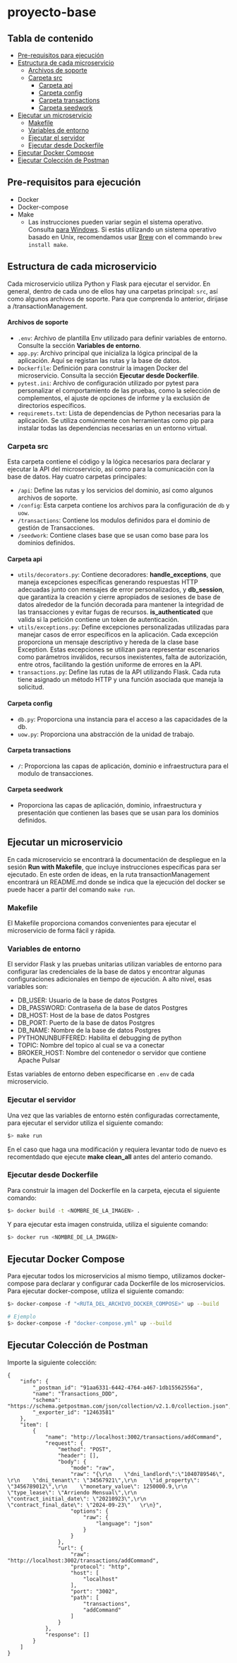 # proyecto-base  

## Tabla de contenido

- [Pre-requisitos para ejecución](#pre-requisitos-para-ejecución)
- [Estructura de cada microservicio](#estructura-de-cada-microservicio)
  - [Archivos de soporte](#archivos-de-soporte)
  - [Carpeta src](#carpeta-src)
  	- [Carpeta api](#carpeta-api)
    - [Carpeta config](#carpeta-config)
  	- [Carpeta transactions](#carpeta-transactions)
  	- [Carpeta seedwork](#carpeta-seedwork)
- [Ejecutar un microservicio](#ejecutar-un-microservicio)
  - [Makefile](#makefile)
  - [Variables de entorno](#variables-de-entorno)
  - [Ejecutar el servidor](#ejecutar-el-servidor)
  - [Ejecutar desde Dockerfile](#ejecutar-desde-dockerfile)
- [Ejecutar Docker Compose](#ejecutar-docker-compose)
- [Ejecutar Colección de Postman](#ejecutar-colección-de-postman)


## Pre-requisitos para ejecución
- Docker
- Docker-compose
- Make
    - Las instrucciones pueden variar según el sistema operativo. Consulta [para Windows](https://gnuwin32.sourceforge.net/packages/make.htm). Si estás utilizando un sistema operativo basado en Unix, recomendamos usar [Brew](https://wiki.postgresql.org/wiki/Homebrew) con el commando `brew install make`.

## Estructura de cada microservicio
Cada microservicio utiliza Python y Flask para ejecutar el servidor. En general, dentro de cada uno de ellos hay una carpetas principal: `src`, así como algunos archivos de soporte. Para que comprenda lo anterior, dirijase a /transactionManagement.

#### Archivos de soporte
- `.env`: Archivo de plantilla Env utilizado para definir variables de entorno. Consulte la sección  **Variables de entorno**.
- `app.py`: Archivo principal que inicializa la lógica principal de la aplicación. Aquí se registan las rutas y la base de datos.
- `Dockerfile`: Definición para construir la imagen Docker del microservicio. Consulta la sección **Ejecutar desde Dockerfile**.
- `pytest.ini`: Archivo de configuración utilizado por pytest para personalizar el comportamiento de las pruebas, como la selección de complementos, el ajuste de opciones de informe y la exclusión de directorios específicos.
- `requiremets.txt`: Lista de dependencias de Python necesarias para la aplicación. Se utiliza comúnmente con herramientas como pip para instalar todas las dependencias necesarias en un entorno virtual.

### Carpeta src
Esta carpeta contiene el código y la lógica necesarios para declarar y ejecutar la API del microservicio, así como para la comunicación con la base de datos. Hay cuatro carpetas principales:
- `/api`: Define las rutas y los servicios del dominio, así como algunos archivos de soporte.
- `/config`: Esta carpeta contiene los archivos para la configuración de `db` y `uow`.
- `/transactions`: Contiene los modulos definidos para el dominio de gestión de Transacciones.
- `/seedwork`: Contiene clases base que se usan como base para los dominios definidos.

#### Carpeta api
- `utils/decorators.py`: Contiene decoradores: **handle_exceptions**, que maneja excepciones específicas generando respuestas HTTP adecuadas junto con mensajes de error personalizados, y **db_session**, que garantiza la creación y cierre apropiados de sesiones de base de datos alrededor de la función decorada para mantener la integridad de las transacciones y evitar fugas de recursos. **is_authenticated** que valida si la petición contiene un token de autenticación.
- `utils/exceptions.py`: Define excepciones personalizadas utilizadas para manejar casos de error específicos en la aplicación. Cada excepción proporciona un mensaje descriptivo y hereda de la clase base Exception. Estas excepciones se utilizan para representar escenarios como parámetros inválidos, recursos inexistentes, falta de autorización, entre otros, facilitando la gestión uniforme de errores en la API.
- `transactions.py`: Define las rutas de la API utilizando Flask. Cada ruta tiene asignado un método HTTP y una función asociada que maneja la solicitud.

#### Carpeta config
- `db.py`: Proporciona una instancia para el acceso a las capacidades de la db.
- `uow.py`: Proporciona una abstracción de la unidad de trabajo.

#### Carpeta transactions
- `/`: Proporciona las capas de aplicación, dominio e infraestructura para el modulo de transacciones.

#### Carpeta seedwork
- Proporciona las capas de aplicación, dominio, infraestructura y presentación que contienen las bases que se usan para los dominios definidos.

## Ejecutar un microservicio
En cada microservicio se encontrará la documentación de despliegue en la sesión **Run with Makefile**, que incluye instrucciones específicas para ser ejecutado. En este orden de ideas, en la ruta transactionManagement encontrará un README.md donde se indica que la ejecución del docker se puede hacer a partir del comando `make run`.

### Makefile
El Makefile proporciona comandos convenientes para ejecutar el microservicio de forma fácil y rápida.

### Variables de entorno

El servidor Flask y las pruebas unitarias utilizan variables de entorno para configurar las credenciales de la base de datos y encontrar algunas configuraciones adicionales en tiempo de ejecución. A alto nivel, esas variables son:
- DB_USER: Usuario de la base de datos Postgres
- DB_PASSWORD: Contraseña de la base de datos Postgres
- DB_HOST: Host de la base de datos Postgres
- DB_PORT: Puerto de la base de datos Postgres
- DB_NAME: Nombre de la base de datos Postgres
- PYTHONUNBUFFERED: Habilita el debugging de python
- TOPIC: Nombre del topico al cual se va a conectar
- BROKER_HOST: Nombre del contenedor o servidor que contiene Apache Pulsar

Estas variables de entorno deben especificarse en `.env` de cada microservicio.

### Ejecutar el servidor
Una vez que las variables de entorno estén configuradas correctamente, para ejecutar el servidor utiliza el siguiente comando:
```bash
$> make run
```
En el caso que haga una modificación y requiera levantar todo de nuevo es recomentdado que ejecute **make clean_all** antes del anterio comando.

### Ejecutar desde Dockerfile
Para construir la imagen del Dockerfile en la carpeta, ejecuta el siguiente comando:
```bash
$> docker build -t <NOMBRE_DE_LA_IMAGEN> .
```
Y para ejecutar esta imagen construida, utiliza el siguiente comando:
```bash
$> docker run <NOMBRE_DE_LA_IMAGEN>
```

## Ejecutar Docker Compose
Para ejecutar todos los microservicios al mismo tiempo, utilizamos docker-compose para declarar y configurar cada Dockerfile de los microservicios. Para ejecutar docker-compose, utiliza el siguiente comando:
```bash
$> docker-compose -f "<RUTA_DEL_ARCHIVO_DOCKER_COMPOSE>" up --build

# Ejemplo
$> docker-compose -f "docker-compose.yml" up --build
```

## Ejecutar Colección de Postman
Importe la siguiente colección:
```
{
	"info": {
		"_postman_id": "91aa6331-6442-4764-a467-1db15562556a",
		"name": "Transactions_DDD",
		"schema": "https://schema.getpostman.com/json/collection/v2.1.0/collection.json",
		"_exporter_id": "12463581"
	},
	"item": [
		{
			"name": "http://localhost:3002/transactions/addCommand",
			"request": {
				"method": "POST",
				"header": [],
				"body": {
					"mode": "raw",
					"raw": "{\r\n    \"dni_landlord\":\"1040789546\", \r\n    \"dni_tenant\": \"34567921\",\r\n    \"id_property\": \"3456789012\",\r\n    \"monetary_value\": 1250000.9,\r\n    \"type_lease\": \"Arriendo Mensual\",\r\n    \"contract_initial_date\": \"20210923\",\r\n    \"contract_final_date\": \"2024-09-23\"   \r\n}",
					"options": {
						"raw": {
							"language": "json"
						}
					}
				},
				"url": {
					"raw": "http://localhost:3002/transactions/addCommand",
					"protocol": "http",
					"host": [
						"localhost"
					],
					"port": "3002",
					"path": [
						"transactions",
						"addCommand"
					]
				}
			},
			"response": []
		}
	]
}
```